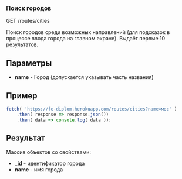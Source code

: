 ### Поиск городов

GET /routes/cities

Поиск городов среди возможных направлений
(для подсказок в процессе ввода города на главном экране). Выдаёт первые 10 результатов.

## Параметры

- **name** - Город (допускается указывать часть названия)

## Пример

```javascript
fetch( 'https://fe-diplom.herokuapp.com/routes/cities?name=мос' )
    .then( response => response.json())
    .then( data => console.log( data ));
```

## Результат

Массив объектов со свойствами:

- **_id** - идентификатор города
- **name** - имя города
